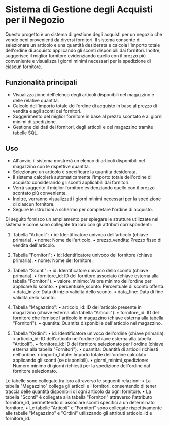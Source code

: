 # Sistema di Gestione degli Acquisti per il Negozio

Questo progetto è un sistema di gestione degli acquisti per un negozio che vende beni provenienti da diversi fornitori. Il sistema consente di selezionare un articolo e una quantità desiderata e calcola l'importo totale dell'ordine di acquisto applicando gli sconti disponibili dai fornitori. Inoltre, suggerisce il miglior fornitore evidenziando quello con il prezzo più conveniente e visualizza i giorni minimi necessari per la spedizione di ciascun fornitore.

## Funzionalità principali

- Visualizzazione dell'elenco degli articoli disponibili nel magazzino e delle relative quantità.
- Calcolo dell'importo totale dell'ordine di acquisto in base al prezzo di vendita e agli sconti dei fornitori.
- Suggerimento del miglior fornitore in base al prezzo scontato e ai giorni minimi di spedizione.
- Gestione dei dati dei fornitori, degli articoli e del magazzino tramite tabelle SQL.

## Uso

- All'avvio, il sistema mostrerà un elenco di articoli disponibili nel magazzino con le rispettive quantità.
- Selezionare un articolo e specificare la quantità desiderata.
- Il sistema calcolerà automaticamente l'importo totale dell'ordine di acquisto considerando gli sconti applicabili dai fornitori.
- Verrà suggerito il miglior fornitore evidenziando quello con il prezzo scontato più conveniente.
- Inoltre, verranno visualizzati i giorni minimi necessari per la spedizione di ciascun fornitore.
- Seguire le istruzioni a schermo per completare l'ordine di acquisto.

Di seguito fornisco un ampliamento per spiegare le strutture utilizzate nel sistema e come sono collegate tra loro con gli attributi corrispondenti:
1.	Tabella "Articoli":
  •	id: Identificatore univoco dell'articolo (chiave primaria).
  •	nome: Nome dell'articolo.
  •	prezzo_vendita: Prezzo fisso di vendita dell'articolo.

2.	Tabella "Fornitori":
  •	id: Identificatore univoco del fornitore (chiave primaria).
  •	nome: Nome del fornitore.

3.	Tabella "Sconti":
  •	id: Identificatore univoco dello sconto (chiave primaria).
  •	fornitore_id: ID del fornitore associato (chiave esterna alla tabella "Fornitori").
  •	valore_minimo: Valore minimo dell'ordine per applicare lo sconto.
  •	percentuale_sconto: Percentuale di sconto offerta.
  •	data_inizio: Data di inizio validità dello sconto.
  •	data_fine: Data di fine validità dello sconto.

4.	Tabella "Magazzino":
  •	articolo_id: ID dell'articolo presente in magazzino (chiave esterna alla tabella "Articoli").
  •	fornitore_id: ID del fornitore che fornisce l'articolo in magazzino (chiave esterna alla tabella "Fornitori").
  •	quantita: Quantità disponibile dell'articolo nel magazzino.

5.	Tabella "Ordini":
  •	id: Identificatore univoco dell'ordine (chiave primaria).
  •	articolo_id: ID dell'articolo nell'ordine (chiave esterna alla tabella "Articoli").
  •	fornitore_id: ID del fornitore selezionato per l'ordine (chiave esterna alla tabella "Fornitori").
  •	quantita: Quantità di articoli richiesti nell'ordine.
  •	importo_totale: Importo totale dell'ordine calcolato applicando gli sconti (se disponibili).
  •	giorni_minimi_spedizione: Numero minimo di giorni richiesti per la spedizione dell'ordine dal fornitore selezionato.


Le tabelle sono collegate tra loro attraverso le seguenti relazioni:
    •	La tabella "Magazzino" collega gli articoli e i fornitori, consentendo di tener traccia delle quantità disponibili di ogni articolo da ogni fornitore.
    •	La tabella "Sconti" è collegata alla tabella "Fornitori" attraverso l'attributo fornitore_id, permettendo di associare sconti specifici a un determinato fornitore.
    •	Le tabelle "Articoli" e "Fornitori" sono collegate rispettivamente alle tabelle "Magazzino" e "Ordini" utilizzando gli attributi articolo_id e fornitore_id.

